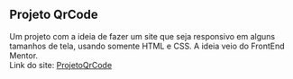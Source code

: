 ## Projeto QrCode

Um projeto com a ideia de fazer um site que seja responsivo em alguns tamanhos de tela, usando somente HTML e CSS. A ideia veio do FrontEnd Mentor. <br>
Link do site: <a href="https://marcoshenriquefr.github.io/SiteQrCode/" target="blank" rel="author">ProjetoQrCode</a>